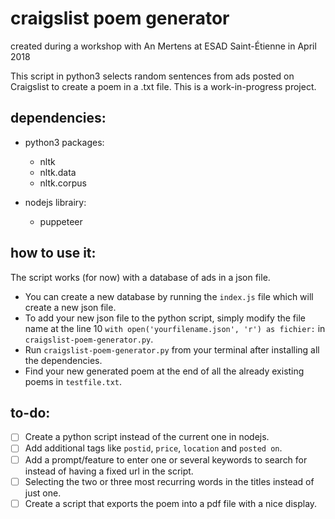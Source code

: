# craigslist poem generator
created during a workshop with An Mertens at ESAD Saint-Étienne in April 2018

This script in python3 selects random sentences from ads posted on Craigslist to create a poem in a .txt file.
This is a work-in-progress project.

## dependencies:
* python3 packages:
  - nltk
  - nltk.data
  - nltk.corpus
  
* nodejs librairy:
  - puppeteer

## how to use it:

The script works (for now) with a database of ads in a json file. 
* You can create a new database by running the `index.js` file which will create a new json file. 
* To add your new json file to the python script, simply modify the file name at the line 10 `with open('yourfilename.json', 'r') as fichier:` in `craigslist-poem-generator.py`.
* Run `craigslist-poem-generator.py` from your terminal after installing all the dependencies.
* Find your new generated poem at the end of all the already existing poems in `testfile.txt`.

## to-do:
- [ ] Create a python script instead of the current one in nodejs.
- [ ] Add additional tags like `postid`, `price`, `location` and `posted on`.
- [ ] Add a prompt/feature to enter one or several keywords to search for instead of having a fixed url in the script.
- [ ] Selecting the two or three most recurring words in the titles instead of just one.
- [ ] Create a script that exports the poem into a pdf file with a nice display.
